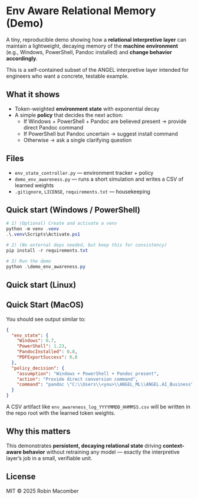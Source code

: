 # Env Aware Relational Memory (Demo)

A tiny, reproducible demo showing how a **relational interpretive layer** can maintain
a lightweight, decaying memory of the **machine environment** (e.g., Windows, PowerShell,
Pandoc installed) and **change behavior accordingly**.

This is a self-contained subset of the ANGEL interpretive layer intended for engineers
who want a concrete, testable example.

## What it shows
- Token-weighted **environment state** with exponential decay
- A simple **policy** that decides the next action:
  - If Windows + PowerShell + Pandoc are believed present → provide direct Pandoc command
  - If PowerShell but Pandoc uncertain → suggest install command
  - Otherwise → ask a single clarifying question

## Files
- `env_state_controller.py` — environment tracker + policy
- `demo_env_awareness.py` — runs a short simulation and writes a CSV of learned weights
- `.gitignore`, `LICENSE`, `requirements.txt` — housekeeping

## Quick start (Windows / PowerShell)
```powershell
# 1) (Optional) Create and activate a venv
python -m venv .venv
.\.venv\Scripts\Activate.ps1

# 2) (No external deps needed, but keep this for consistency)
pip install -r requirements.txt

# 3) Run the demo
python .\demo_env_awareness.py
```
## Quick start (Linux)

## Quick Start (MacOS)

You should see output similar to:
```json
{
  "env_state": {
    "Windows": 0.7,
    "PowerShell": 1.23,
    "PandocInstalled": 0.8,
    "PDFExportSuccess": 0.8
  },
  "policy_decision": {
    "assumption": "Windows + PowerShell + Pandoc present",
    "action": "Provide direct conversion command",
    "command": "pandoc \"C:\\Users\\<you>\\ANGEL_ML\\ANGEL.AI_Business\\ANGEL_System_Brief.md\" -o \"...\" --pdf-engine=xelatex"
  }
}
```

A CSV artifact like `env_awareness_log_YYYYMMDD_HHMMSS.csv` will be written in the repo
root with the learned token weights.

## Why this matters
This demonstrates **persistent, decaying relational state** driving **context-aware behavior**
without retraining any model — exactly the interpretive layer’s job in a small, verifiable unit.

## License
MIT © 2025 Robin Macomber
